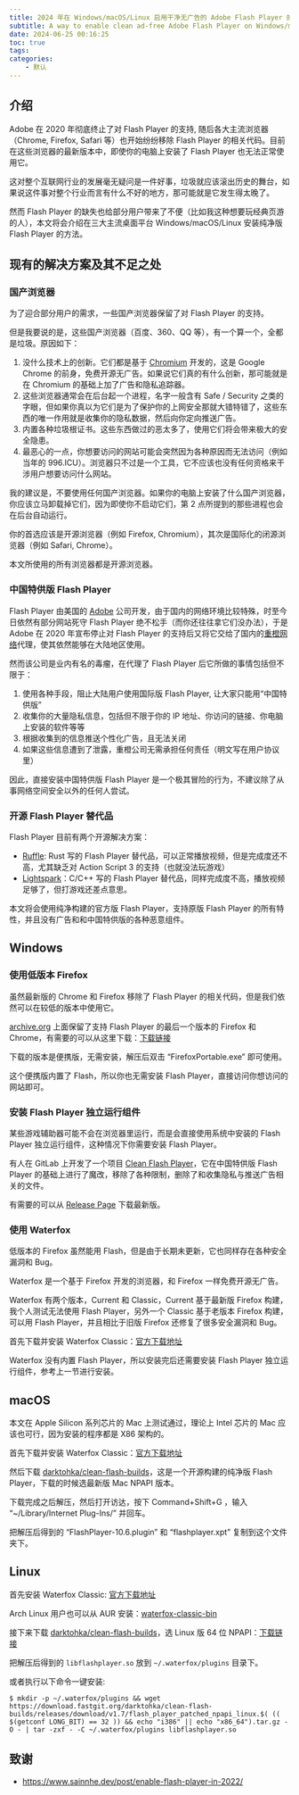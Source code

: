 ```yaml
---
title: 2024 年在 Windows/macOS/Linux 启用干净无广告的 Adobe Flash Player 的方法
subtitle: A way to enable clean ad-free Adobe Flash Player on Windows/macOS/Linux in 2024
date: 2024-06-25 00:16:25
toc: true
tags: 
categories: 
    - 默认
---
```


## 介绍

Adobe 在 2020 年彻底终止了对 Flash Player 的支持, 随后各大主流浏览器（Chrome, Firefox, Safari 等）也开始纷纷移除 Flash Player 的相关代码。目前在这些浏览器的最新版本中，即使你的电脑上安装了 Flash Player 也无法正常使用它。

这对整个互联网行业的发展毫无疑问是一件好事，垃圾就应该滚出历史的舞台，如果说这件事对整个行业而言有什么不好的地方，那可能就是它发生得太晚了。

然而 Flash Player 的缺失也给部分用户带来了不便（比如我这种想要玩经典页游的人），本文将会介绍在三大主流桌面平台 Windows/macOS/Linux 安装纯净版 Flash Player 的方法。

## 现有的解决方案及其不足之处

### 国产浏览器

为了迎合部分用户的需求，一些国产浏览器保留了对 Flash Player 的支持。

但是我要说的是，这些国产浏览器（百度、360、QQ 等），有一个算一个，全都是垃圾。原因如下：

1. 没什么技术上的创新。它们都是基于 [Chromium](https://www.chromium.org/chromium-projects/) 开发的，这是 Google Chrome 的前身，免费开源无广告。如果说它们真的有什么创新，那可能就是在 Chromium 的基础上加了广告和隐私追踪器。
2. 这些浏览器通常会在后台起一个进程，名字一般含有 Safe / Security 之类的字眼，但如果你真以为它们是为了保护你的上网安全那就大错特错了，这些东西的唯一作用就是收集你的隐私数据，然后向你定向推送广告。
3. 内置各种垃圾根证书。这些东西做过的恶太多了，使用它们将会带来极大的安全隐患。
4. 最恶心的一点，你想要访问的网站可能会突然因为各种原因而无法访问（例如当年的 996.ICU）。浏览器只不过是一个工具，它不应该也没有任何资格来干涉用户想要访问什么网站。

我的建议是，不要使用任何国产浏览器。如果你的电脑上安装了什么国产浏览器，你应该立马卸载掉它们，因为即使你不启动它们，第 2 点所提到的那些进程也会在后台自动运行。

你的首选应该是开源浏览器（例如 Firefox, Chromium），其次是国际化的闭源浏览器（例如 Safari, Chrome）。

本文所使用的所有浏览器都是开源浏览器。

### 中国特供版 Flash Player

Flash Player 由美国的 [Adobe](https://www.adobe.com/) 公司开发，由于国内的网络环境比较特殊，时至今日依然有部分网站死守 Flash Player 绝不松手（而你还往往拿它们没办法），于是 Adobe 在 2020 年宣布停止对 Flash Player 的支持后又将它交给了国内的[重橙网络](https://www.izhongcheng.cn/)代理，使其依然能够在大陆地区使用。

然而该公司是业内有名的毒瘤，在代理了 Flash Player 后它所做的事情包括但不限于：

1. 使用各种手段，阻止大陆用户使用国际版 Flash Player, 让大家只能用“中国特供版”
2. 收集你的大量隐私信息，包括但不限于你的 IP 地址、你访问的链接、你电脑上安装的软件等等
3. 根据收集到的信息推送个性化广告，且无法关闭
4. 如果这些信息遭到了泄露，重橙公司无需承担任何责任（明文写在用户协议里）

因此，直接安装中国特供版 Flash Player 是一个极其冒险的行为，不建议除了从事网络空间安全以外的任何人尝试。

### 开源 Flash Player 替代品

Flash Player 目前有两个开源解决方案：

- [Ruffle](https://ruffle.rs/): Rust 写的 Flash Player 替代品，可以正常播放视频，但是完成度还不高，尤其缺乏对 Action Script 3 的支持（也就没法玩游戏）
- [Lightspark](http://lightspark.github.io/)：C/C++ 写的 Flash Player 替代品，同样完成度不高，播放视频足够了，但打游戏还差点意思。

本文将会使用纯净构建的官方版 Flash Player，支持原版 Flash Player 的所有特性，并且没有广告和和中国特供版的各种恶意组件。

## Windows

### 使用低版本 Firefox

虽然最新版的 Chrome 和 Firefox 移除了 Flash Player 的相关代码，但是我们依然可以在较低的版本中使用它。

[archive.org](https://archive.org/) 上面保留了支持 Flash Player 的最后一个版本的 Firefox 和 Chrome，有需要的可以从这里下载：[下载链接](https://archive.org/download/Firefox_Chrome_Adobe_Flash)

下载的版本是便携版，无需安装，解压后双击 “FirefoxPortable.exe” 即可使用。

这个便携版内置了 Flash，所以你也无需安装 Flash Player，直接访问你想访问的网站即可。

### 安装 Flash Player 独立运行组件

某些游戏辅助器可能不会在浏览器里运行，而是会直接使用系统中安装的 Flash Player 独立运行组件，这种情况下你需要安装 Flash Player。

有人在 GitLab 上开发了一个项目 [Clean Flash Player](https://gitlab.com/cleanflash/installer)，它在中国特供版 Flash Player 的基础上进行了魔改，移除了各种限制，删除了和收集隐私与推送广告相关的文件。

有需要的可以从 [Release Page](https://gitlab.com/cleanflash/installer/-/releases) 下载最新版。

### 使用 Waterfox

低版本的 Firefox 虽然能用 Flash，但是由于长期未更新，它也同样存在各种安全漏洞和 Bug。

Waterfox 是一个基于 Firefox 开发的浏览器，和 Firefox 一样免费开源无广告。

Waterfox 有两个版本，Current 和 Classic，Current 基于最新版 Firefox 构建，我个人测试无法使用 Flash Player，另外一个 Classic 基于老版本 Firefox 构建，可以用 Flash Player，并且相比于旧版 Firefox 还修复了很多安全漏洞和 Bug。

首先下载并安装 Waterfox Classic：[官方下载地址](https://classic.waterfox.net/)

Waterfox 没有内置 Flash Player，所以安装完后还需要安装 Flash Player 独立运行组件，参考上一节进行安装。

## macOS

本文在 Apple Silicon 系列芯片的 Mac 上测试通过，理论上 Intel 芯片的 Mac 应该也可行，因为安装的程序都是 X86 架构的。

首先下载并安装 Waterfox Classic：[官方下载地址](https://classic.waterfox.net/)

然后下载 [darktohka/clean-flash-builds](https://github.com/darktohka/clean-flash-builds)，这是一个开源构建的纯净版 Flash Player，下载的时候选最新版 Mac NPAPI 版本。

下载完成之后解压，然后打开访达，按下 Command+Shift+G ，输入 “~/Library/Internet Plug-Ins/” 并回车。

把解压后得到的 “FlashPlayer-10.6.plugin” 和 “flashplayer.xpt” 复制到这个文件夹下。

## Linux

首先安装 Waterfox Classic: [官方下载地址](https://classic.waterfox.net/)

Arch Linux 用户也可以从 AUR 安装：[waterfox-classic-bin](https://aur.archlinux.org/packages/waterfox-classic-bin)

接下来下载 [darktohka/clean-flash-builds](https://github.com/darktohka/clean-flash-builds)，选 Linux 版 64 位 NPAPI：[下载链接](https://github.com/darktohka/clean-flash-builds/releases/tag/v1.7)

把解压后得到的 `libflashplayer.so` 放到 `~/.waterfox/plugins` 目录下。

或者执行以下命令一键安装:

```
$ mkdir -p ~/.waterfox/plugins && wget https://download.fastgit.org/darktohka/clean-flash-builds/releases/download/v1.7/flash_player_patched_npapi_linux.$( (( $(getconf LONG_BIT) == 32 )) && echo "i386" || echo "x86_64").tar.gz -O - | tar -zxf - -C ~/.waterfox/plugins libflashplayer.so
```

## 致谢
- https://www.sainnhe.dev/post/enable-flash-player-in-2022/